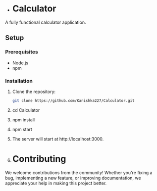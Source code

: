 - # Calculator

A fully functional calculator application.

## Setup

### Prerequisites

- Node.js 
- npm 

### Installation

1. Clone the repository:
   ```sh
   git clone https://github.com/Kanishka227/Calculator.git
   
2. cd Calculator

3. npm install

4. npm start

5. The server will start at http://localhost:3000.

6. # Contributing

We welcome contributions from the community! Whether you're fixing a bug, implementing a new feature, or improving documentation, we appreciate your help in making this project better.
